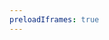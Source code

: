 ```yaml
---
preloadIframes: true
---
```

<!-- .slide: data-background-iframe='https://weread.qq.com' data-background-interactive -->